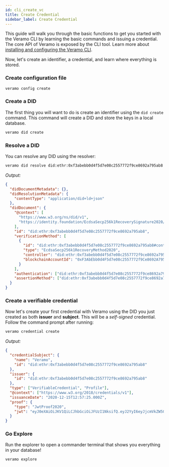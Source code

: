 ```yaml
---
id: cli_create_vc
title: Create Credential
sidebar_label: Create Credential
---
```


This guide will walk you through the basic functions to get you started with the Veramo CLI by learning the basic
commands and issuing a credential. The core API of Veramo is exposed by the CLI tool. Learn more
about [installing and configuring the Veramo CLI](../veramo_agent/cli_tool.md).

Now, let's create an identifier, a credential, and learn where everything is stored.

### Create configuration file

```bash
veramo config create
```

### Create a DID

The first thing you will want to do is create an identifier using the `did create` command. This command will create a
DID and store the keys in a local database.

```bash
veramo did create
```

### Resolve a DID

You can resolve any DID using the resolver:

```bash
veramo did resolve did:ethr:0xf3abebb0d4f5d7e08c2557772f9ce8692a795ab8
```

_Output:_

```json
{
  "didDocumentMetadata": {},
  "didResolutionMetadata": {
    "contentType": "application/did+ld+json"
  },
  "didDocument": {
    "@context": [
      "https://www.w3.org/ns/did/v1",
      "https://identity.foundation/EcdsaSecp256k1RecoverySignature2020/lds-ecdsa-secp256k1-recovery2020-0.0.jsonld"
    ],
    "id": "did:ethr:0xf3abebb0d4f5d7e08c2557772f9ce8692a795ab8",
    "verificationMethod": [
      {
        "id": "did:ethr:0xf3abebb0d4f5d7e08c2557772f9ce8692a795ab8#controller",
        "type": "EcdsaSecp256k1RecoveryMethod2020",
        "controller": "did:ethr:0xf3abebb0d4f5d7e08c2557772f9ce8692a795ab8",
        "blockchainAccountId": "0xF3AbEbb0d4F5d7e08c2557772f9Ce8692A795ab8@eip155:1"
      }
    ],
    "authentication": ["did:ethr:0xf3abebb0d4f5d7e08c2557772f9ce8692a795ab8#controller"],
    "assertionMethod": ["did:ethr:0xf3abebb0d4f5d7e08c2557772f9ce8692a795ab8#controller"]
  }
}
```

### Create a verifiable credential

Now let's create your first credential with Veramo using the DID you just created as both **issuer** and **subject**.
This will be a _self-signed_ credential. Follow the command prompt after running:

```bash
veramo credential create
```

_Output:_

```json
{
  "credentialSubject": {
    "name": "Veramo",
    "id": "did:ethr:0xf3abebb0d4f5d7e08c2557772f9ce8692a795ab8"
  },
  "issuer": {
    "id": "did:ethr:0xf3abebb0d4f5d7e08c2557772f9ce8692a795ab8"
  },
  "type": ["VerifiableCredential", "Profile"],
  "@context": ["https://www.w3.org/2018/credentials/v1"],
  "issuanceDate": "2020-12-15T12:57:25.000Z",
  "proof": {
    "type": "JwtProof2020",
    "jwt": "eyJ0eXAiOiJKV1QiLCJhbGciOiJFUzI1NksifQ.eyJ2YyI6eyJjcmVkZW50aWFsU3ViamVjdCI6eyJuYW1lIjoiVmVyYW1vIn0sIkBjb250ZXh0IjpbImh0dHBzOi8vd3d3LnczLm9yZy8yMDE4L2NyZWRlbnRpYWxzL3YxIl0sInR5cGUiOlsiVmVyaWZpYWJsZUNyZWRlbnRpYWwiLCJQcm9maWxlIl19LCJzdWIiOiJkaWQ6ZXRocjoweGYzYWJlYmIwZDRmNWQ3ZTA4YzI1NTc3NzJmOWNlODY5MmE3OTVhYjgiLCJuYmYiOjE2MDgwMzcwNDUsImlzcyI6ImRpZDpldGhyOjB4ZjNhYmViYjBkNGY1ZDdlMDhjMjU1Nzc3MmY5Y2U4NjkyYTc5NWFiOCJ9.X8UCc-wU2nt3BDvXKp3TT2syb4Gl7_F2IVSZNo_NIcihY8xloQBkhnezsBpTDJkfcRBfKwuEb9yPqGjZGmVpWQ"
  }
}
```

### Go Explore

Run the explorer to open a commander terminal that shows you everything in your database!

```
veramo explore
```
